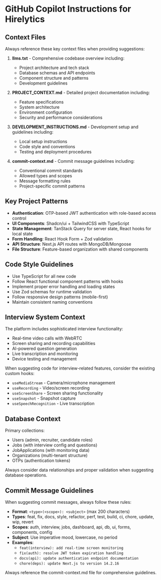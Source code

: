 # GitHub Copilot Instructions for Hirelytics

## Context Files

Always reference these key context files when providing suggestions:

1. **llms.txt** - Comprehensive codebase overview including:

   - Project architecture and tech stack
   - Database schemas and API endpoints
   - Component structure and patterns
   - Development guidelines

2. **PROJECT_CONTEXT.md** - Detailed project documentation including:

   - Feature specifications
   - System architecture
   - Environment configuration
   - Security and performance considerations

3. **DEVELOPMENT_INSTRUCTIONS.md** - Development setup and guidelines including:

   - Local setup instructions
   - Code style and conventions
   - Testing and deployment procedures

4. **commit-context.md** - Commit message guidelines including:
   - Conventional commit standards
   - Allowed types and scopes
   - Message formatting rules
   - Project-specific commit patterns

## Key Project Patterns

- **Authentication**: OTP-based JWT authentication with role-based access control
- **UI Components**: Shadcn/ui + TailwindCSS with TypeScript
- **State Management**: TanStack Query for server state, React hooks for local state
- **Form Handling**: React Hook Form + Zod validation
- **API Structure**: Next.js API routes with MongoDB/Mongoose
- **File Structure**: Feature-based organization with shared components

## Code Style Guidelines

- Use TypeScript for all new code
- Follow React functional component patterns with hooks
- Implement proper error handling and loading states
- Use Zod schemas for runtime validation
- Follow responsive design patterns (mobile-first)
- Maintain consistent naming conventions

## Interview System Context

The platform includes sophisticated interview functionality:

- Real-time video calls with WebRTC
- Screen sharing and recording capabilities
- AI-powered question generation
- Live transcription and monitoring
- Device testing and management

When suggesting code for interview-related features, consider the existing custom hooks:

- `useMediaStream` - Camera/microphone management
- `useRecording` - Video/screen recording
- `useScreenShare` - Screen sharing functionality
- `useSnapshot` - Snapshot capture
- `useSpeechRecognition` - Live transcription

## Database Context

Primary collections:

- Users (admin, recruiter, candidate roles)
- Jobs (with interview config and questions)
- JobApplications (with monitoring data)
- Organizations (multi-tenant structure)
- OTPs (authentication tokens)

Always consider data relationships and proper validation when suggesting database operations.

## Commit Message Guidelines

When suggesting commit messages, always follow these rules:

- **Format**: `<type>(<scope>): <subject>` (max 200 characters)
- **Types**: feat, fix, docs, style, refactor, perf, test, build, ci, chore, update, wip, revert
- **Scopes**: auth, interview, jobs, dashboard, api, db, ui, forms, components, config
- **Subject**: Use imperative mood, lowercase, no period
- **Examples**:
  - `feat(interview): add real-time screen monitoring`
  - `fix(auth): resolve JWT token expiration handling`
  - `docs(api): update authentication endpoint documentation`
  - `chore(deps): update Next.js to version 14.2.16`

Always reference the commit-context.md file for comprehensive guidelines.
